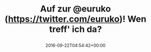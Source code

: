 ---
retweeted: false
source: <a href="http://twitter.com/download/android" rel="nofollow">Twitter for Android</a>
entities:
  hashtags: []
  symbols: []
  user_mentions:
  - name: Euruko
    screen_name: euruko
    indices:
    - '8'
    - '15'
    id_str: '14748460'
    id: '14748460'
  urls: []
display_text_range:
- '0'
- '35'
favorite_count: '0'
id_str: '778819790664114176'
truncated: false
retweet_count: '0'
id: '778819790664114176'
created_at: Thu Sep 22 04:54:42 +0000 2016
favorited: false
full_text: Auf zur [@euruko](https://twitter.com/euruko)! Wen treff' ich da?
lang: de
tags:
- pesos/twitter
date: '2016-09-22T04:54:42+00:00'
src: https://twitter.com/bascht/status/778819790664114176
original_url: https://twitter.com/bascht/status/778819790664114176
type: twitter_tweet
text: Auf zur [@euruko](https://twitter.com/euruko)! Wen treff' ich da?
title: 'Auf zur @euruko (https://twitter.com/euruko)! Wen treff'' ich da?

  '

---